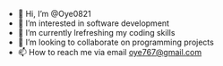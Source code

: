 - 👋 Hi, I’m @Oye0821
- 👀 I’m interested in software development
- 🌱 I’m currently lrefreshing my coding skills
- 💞️ I’m looking to collaborate on programming projects
- 📫 How to reach me via email  oye767@gmail.com

<!---
Oye0821/Oye0821 is a ✨ special ✨ repository because its `README.md` (this file) appears on your GitHub profile.
You can click the Preview link to take a look at your changes.
--->
